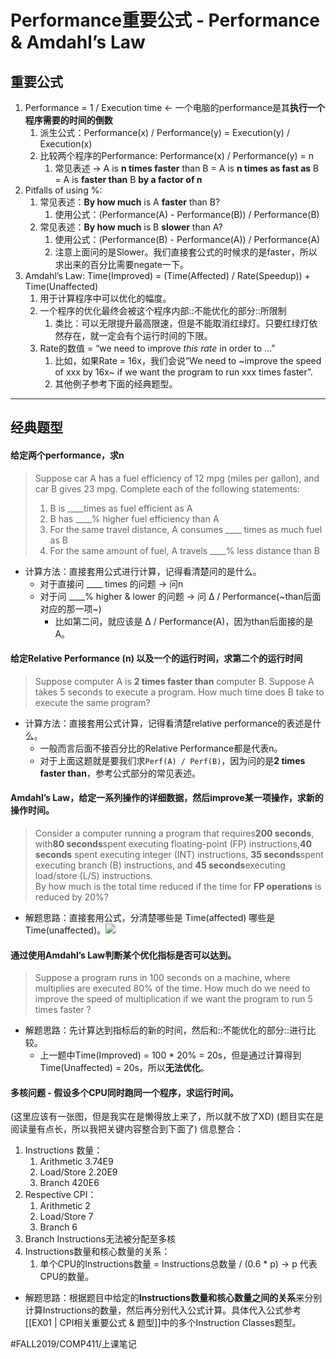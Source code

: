 # Performance重要公式 - Performance & Amdahl’s Law

## 重要公式
1. Performance = 1 / Execution time <- 一个电脑的performance是其**执行一个程序需要的时间的倒数**
	1. 派生公式：Performance(x) / Performance(y) = Execution(y) / Execution(x)
	2. 比较两个程序的Performance: Performance(x) / Performance(y) = n 
		1. 常见表述 -> A is **n times faster** than B = A is **n times as fast as** B = A is **faster than** B **by a factor of n**
2. Pitfalls of using %:
	1. 常见表述：**By how much** is A **faster** than B?
		1. 使用公式：(Performance(A) - Performance(B)) / Performance(B)
	2. 常见表述：**By how much** is B **slower** than A?
		1. 使用公式：(Performance(B) - Performance(A)) / Performance(A)
		2. 注意上面问的是Slower。我们直接套公式的时候求的是faster，所以求出来的百分比需要negate一下。
3. Amdahl’s Law: Time(Improved) = (Time(Affected) / Rate(Speedup)) + Time(Unaffected)
	1. 用于计算程序中可以优化的幅度。
	2. 一个程序的优化最终会被这个程序内部::不能优化的部分::所限制
		1. 类比：可以无限提升最高限速，但是不能取消红绿灯。只要红绿灯依然存在，就一定会有个运行时间的下限。
	3. Rate的数值 = “we need to improve *this rate* in order to …”
		1. 比如，如果Rate = 16x，我们会说”We need to ~improve the speed of xxx by 16x~ if we want the program to run xxx times faster”.
		2. 其他例子参考下面的经典题型。
- - - -
## 经典题型
#### 给定两个performance，求n
> Suppose car A has a fuel efficiency of 12 mpg (miles per gallon), and car B gives 23 mpg. Complete each of the following statements:  
> 1. B is ____times as fuel efficient as A  
> 2. B has ____% higher fuel efficiency than A  
> 3. For the same travel distance, A consumes ____ times as much fuel as B  
> 4. For the same amount of fuel, A travels ____% less distance than B  
- 计算方法：直接套用公式进行计算，记得看清楚问的是什么。
	- 对于直接问 ____ times 的问题 -> 问n
	- 对于问 ____% higher & lower 的问题 -> 问 ∆ / Performance(~than后面对应的那一项~)
		- 比如第二问，就应该是 ∆ / Performance(A)，因为than后面接的是A。

#### 给定Relative Performance (n) 以及一个的运行时间，求第二个的运行时间
> Suppose computer A is **2 times faster than** computer B. Suppose A takes 5 seconds to execute a program. How much time does B take to execute the same program?  
- 计算方法：直接套用公式计算，记得看清楚relative performance的表述是什么。
	- 一般而言后面不接百分比的Relative Performance都是代表n。
	- 对于上面这题就是要我们求`Perf(A) / Perf(B)`，因为问的是**2 times faster than**，参考公式部分的常见表述。

#### Amdahl’s Law，给定一系列操作的详细数据，然后improve某一项操作，求新的操作时间。
> Consider a computer running a program that requires**200 seconds**, with**80 seconds**spent executing floating-point (FP) instructions,**40 seconds** spent executing integer (INT) instructions, **35 seconds**spent executing branch (B) instructions, and **45 seconds**executing load/store (L/S) instructions.  
> By how much is the total time reduced if the time for **FP operations** is reduced by 20%?  
- 解题思路：直接套用公式，分清楚哪些是 Time(affected) 哪些是 Time(unaffected)。![](Performance%E9%87%8D%E8%A6%81%E5%85%AC%E5%BC%8F%20-%20Performance%20&%20Amdahl%E2%80%99s%20Law/bear_sketch@2x.png)

#### 通过使用Amdahl’s Law判断某个优化指标是否可以达到。
> Suppose a program runs in 100 seconds on a machine, where multiplies are executed 80% of the time. How much do we need to improve the speed of multiplication if we want the program to run 5 times faster ?  
- 解题思路：先计算达到指标后的新的时间，然后和::不能优化的部分::进行比较。
	- 上一题中Time(Improved) = 100 * 20% = 20s，但是通过计算得到Time(Unaffected) = 20s，所以**无法优化**。

#### 多核问题 - 假设多个CPU同时跑同一个程序，求运行时间。
(这里应该有一张图，但是我实在是懒得放上来了，所以就不放了XD)
(题目实在是阅读量有点长，所以我把关键内容整合到下面了)
信息整合：
1. Instructions 数量：
	1. Arithmetic 3.74E9 
	2. Load/Store 2.20E9 
	3. Branch 420E6
2. Respective CPI：
	1. Arithmetic 2
	2. Load/Store 7
	3. Branch 6
3. Branch Instructions无法被分配至多核
4. Instructions数量和核心数量的关系：
	1. 单个CPU的Instructions数量 = Instructions总数量 / (0.6 * p) -> p 代表CPU的数量。
- 解题思路：根据题目中给定的**Instructions数量和核心数量之间的关系**来分别计算Instructions的数量，然后再分别代入公式计算。具体代入公式参考[[EX01 | CPI相关重要公式 & 题型]]中的多个Instruction Classes题型。




#FALL2019/COMP411/上课笔记
